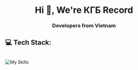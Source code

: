 <h1 align="center">Hi 👋, We're КГБ Record</h1>
<h3 align="center">Developers from Vietnam</h3>

## 💻 Tech Stack:
\
![My Skills](https://skillicons.dev/icons?i=nodejs,js,ts,java,python,opencv,cs,docker,postman,git,mongo,express,nest,mysql,graphql,vscode,md,supabase,bots,gcp,postgres,prisma,kafka,nginx,redis,next,react,html,css,jquery,bootstrap,tailwind)
